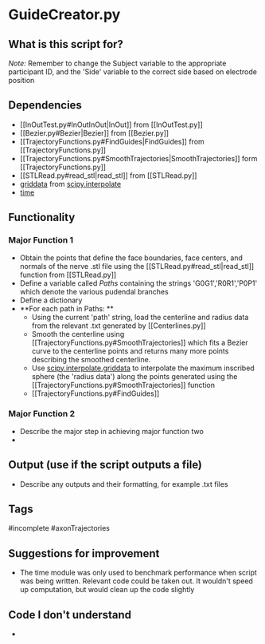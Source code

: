 # GuideCreator.py
## What is this script for?

*Note:* Remember to change the Subject variable to the appropriate participant ID, and the 'Side' variable to the correct side based on electrode position

## Dependencies
- [[InOutTest.py#InOutInOut|InOut]] from [[InOutTest.py]]
- [[Bezier.py#Bezier|Bezier]] from [[Bezier.py]]
- [[TrajectoryFunctions.py#FindGuides|FindGuides]] from [[TrajectoryFunctions.py]]
- [[TrajectoryFunctions.py#SmoothTrajectories|SmoothTrajectories]] form [[TrajectoryFunctions.py]]
- [[STLRead.py#read_stl|read_stl]] from [[STLRead.py]]
- [griddata](https://docs.scipy.org/doc/scipy/reference/generated/scipy.interpolate.griddata.html) from [scipy.interpolate](https://docs.scipy.org/doc/scipy/reference/interpolate.html)
- [time](https://docs.python.org/3/library/time.html)

## Functionality 
### Major Function 1
- Obtain the points that define the face boundaries, face centers, and normals of the nerve .stl file using the [[STLRead.py#read_stl|read_stl]] function from [[STLRead.py]]
- Define a variable called *Paths* containing the strings 'G0G1','R0R1','P0P1' which denote the various pudendal branches
- Define a dictionary 
- **For each path in Paths: **
	- Using the current 'path' string, load the centerline and radius data from the relevant .txt generated by [[Centerlines.py]]
	- Smooth the centerline using [[TrajectoryFunctions.py#SmoothTrajectories]] which fits a Bezier curve to the centerline points and returns many more points describing the smoothed centerline.
	- Use [scipy.interpolate.griddata](https://docs.scipy.org/doc/scipy/reference/generated/scipy.interpolate.griddata.html) to interpolate the maximum inscribed sphere (the 'radius data') along the points generated using the [[TrajectoryFunctions.py#SmoothTrajectories]] function
	- [[TrajectoryFunctions.py#FindGuides]]

### Major Function 2
- Describe the major step in achieving major function two
- 

## Output (use if the script outputs a file)
- Describe any outputs and their formatting, for example .txt files

## Tags
#incomplete #axonTrajectories 

## Suggestions for improvement
- The time module was only used to benchmark performance when script was being written. Relevant code could be taken out. It wouldn't speed up computation, but would clean up the code slightly

## Code I don't understand
- 

